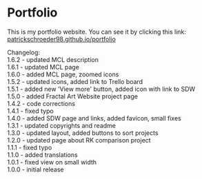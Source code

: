 # Portfolio
This is my portfolio website. You can see it by clicking this link:  
[patrickschroeder98.github.io/portfolio](https://patrickschroeder98.github.io/portfolio/)

Changelog:  
1.6.2 - updated MCL description  
1.6.1 - updated MCL page  
1.6.0 - added MCL page, zoomed icons  
1.5.2 - updated icons, added link to Trello board  
1.5.1 - added new 'View more' button, added icon with link to SDW  
1.5.0 - added Fractal Art Website project page  
1.4.2 - code corrections  
1.4.1 - fixed typo  
1.4.0 - added SDW page and links, added favicon, small fixes  
1.3.1 - updated copyrights and readme  
1.3.0 - updated layout, added buttons to sort projects  
1.2.0 - updated page about RK comparison project  
1.1.1 - fixed typo  
1.1.0 - added translations  
1.0.1 - fixed view on small width  
1.0.0 - initial release  
